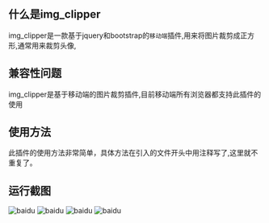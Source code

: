 ## 什么是img_clipper
img_clipper是一款基于jquery和bootstrap的`移动端`插件,用来将图片裁剪成正方形,通常用来裁剪头像,
## 兼容性问题
img_clipper是基于移动端的图片裁剪插件,目前移动端所有浏览器都支持此插件的使用
## 使用方法
此插件的使用方法非常简单，具体方法在引入的文件开头中用注释写了,这里就不重复了。
## 运行截图
![baidu](https://imglf3.lf127.net/img/M3Job0REREl0eVdXSklraExvdFV6cFBzMkE0OXhpVThnSjVLcDNWbk5lL2VreGh6OFVmTGl3PT0.jpg?imageView&thumbnail=500x0&quality=96&stripmeta=0&type=jpg)
![baidu](https://imglf6.lf127.net/img/M3Job0REREl0eVdXSklraExvdFV6aWdKOVFTWklycXdsK3g2Tzg1bWdaMGVHUUtySHB3dnJBPT0.jpg?imageView&thumbnail=500x0&quality=96&stripmeta=0&type=jpg)
![baidu](https://imglf4.lf127.net/img/M3Job0REREl0eVdXSklraExvdFV6a0xvOTNMUFZHNU13T3J0TUlhd3BSYkhQNlFWV3ZFOVZRPT0.jpg?imageView&thumbnail=500x0&quality=96&stripmeta=0&type=jpg)
![baidu](https://imglf4.lf127.net/img/M3Job0REREl0eVdXSklraExvdFV6aFBlanFzbHRZQ1JoRFZjRm5SVXhvZVRlTUZqcTNtclBBPT0.jpg?imageView&thumbnail=500x0&quality=96&stripmeta=0&type=jpg)





